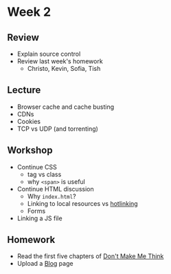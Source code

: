 # Week 2

## Review

- Explain source control
- Review last week's homework
  - Christo, Kevin, Sofia, Tish

## Lecture

- Browser cache and cache busting
- CDNs
- Cookies
- TCP vs UDP (and torrenting)

## Workshop

- Continue CSS
  - tag vs class
  - why `<span>` is useful
- Continue HTML discussion
  - Why `index.html`?
  - Linking to local resources vs [hotlinking](https://en.wikipedia.org/wiki/Inline_linking)
  - Forms
- Linking a JS file

## Homework

- Read the first five chapters of [Don't Make Me Think](http://static.mpaulweeks.com/files/think.pdf)
- Upload a [Blog](/homework/blog) page
